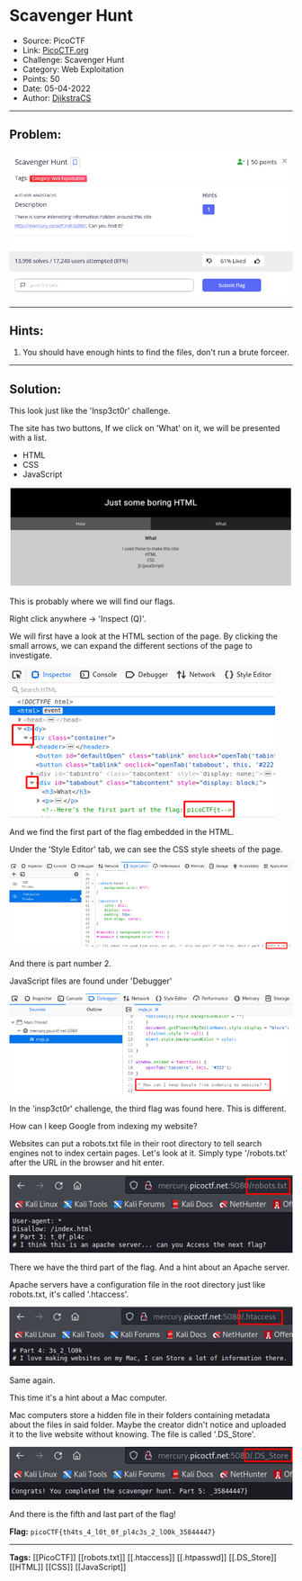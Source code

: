 # Scavenger Hunt
* Source: PicoCTF
* Link: [PicoCTF.org](https://picoctf.org/)
* Challenge: Scavenger Hunt
* Category: Web Exploitation
* Points: 50
* Date: 05-04-2022
* Author: [DjikstraCS](https://github.com/DjikstraCS)

---
## Problem:
![](./attachments/Pasted%20image%2020220403020731.png)

---
## Hints:
1. You should have enough hints to find the files, don't run a brute forceer.

---
## Solution:
This look just like the 'Insp3ct0r' challenge.

The site has two buttons, If we click on 'What' on it, we will be presented with a list.

* HTML
* CSS
* JavaScript

![](./attachments/Pasted%20image%2020220405211457.png)

This is probably where we will find our flags.

Right click anywhere -> 'Inspect (Q)'.

We will first have a look at the HTML section of the page. By clicking the small arrows, we can expand the different sections of the page to investigate.

![](./attachments/Pasted%20image%2020220405211027.png)

And we find the first part of the flag embedded in the HTML.

Under the 'Style Editor' tab, we can see the CSS style sheets of the page. 

![](./attachments/Pasted%20image%2020220405211121.png)

And there is part number 2.

JavaScript files are found under 'Debugger'

![](./attachments/Pasted%20image%2020220405211240.png)

In the 'insp3ct0r' challenge, the third flag was found here. This is different.

How can I keep Google from indexing my website?

Websites can put a robots.txt file in their root directory to tell search engines not to index certain pages. Let's look at it. Simply type '/robots.txt' after the URL in the browser and hit enter.

![](./attachments/Pasted%20image%2020220405212425.png)

There we have the third part of the flag. And a hint about an Apache server.

Apache servers have a configuration file in the root directory just like robots.txt, it's called '.htaccess'.

![](./attachments/Pasted%20image%2020220405212700.png)

Same again.

This time it's a hint about a Mac computer.

Mac computers store a hidden file in their folders containing metadata about the files in said folder. Maybe the creator didn't notice and uploaded it to the live website without knowing. The file is called '.DS_Store'.

![](./attachments/Pasted%20image%2020220405212807.png)

And there is the fifth and last part of the flag!

**Flag:** `picoCTF{th4ts_4_l0t_0f_pl4c3s_2_lO0k_35844447}`

---
**Tags:** [[PicoCTF]] [[robots.txt]] [[.htaccess]] [[.htpasswd]] [[.DS_Store]] [[HTML]] [[CSS]] [[JavaScript]]